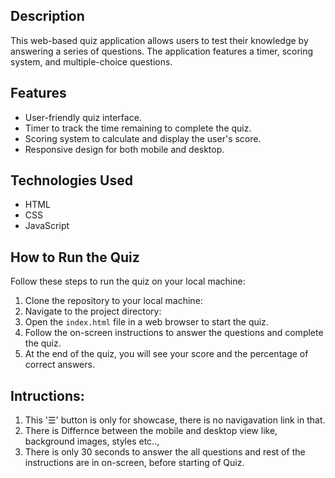 ## Description
This web-based quiz application allows users to test their knowledge by answering a series of questions. The application features a timer, scoring system, and multiple-choice questions.

## Features
- User-friendly quiz interface.
- Timer to track the time remaining to complete the quiz.
- Scoring system to calculate and display the user's score.
- Responsive design for both mobile and desktop.

## Technologies Used
- HTML
- CSS
- JavaScript

## How to Run the Quiz
Follow these steps to run the quiz on your local machine:

1. Clone the repository to your local machine:
2. Navigate to the project directory:
3. Open the `index.html` file in a web browser to start the quiz.
4. Follow the on-screen instructions to answer the questions and complete the quiz.
5. At the end of the quiz, you will see your score and the percentage of correct answers.


## Intructions:
1. This '☰' button is only for showcase, there is no navigavation link in that.
2. There is Differnce between the mobile and desktop view like, background images, styles etc..,
3. There is only 30 seconds to answer the all questions and rest of the instructions are in on-screen, before starting of Quiz.
   
